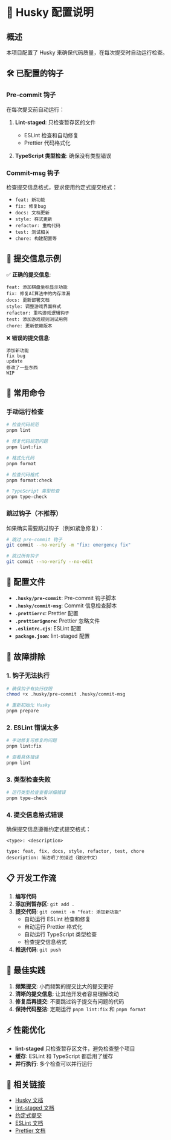 # 🔧 Husky 配置说明

## 概述

本项目配置了 Husky 来确保代码质量，在每次提交时自动运行检查。

## 🛠️ 已配置的钩子

### Pre-commit 钩子

在每次提交前自动运行：

1. **Lint-staged**: 只检查暂存区的文件
   - ESLint 检查和自动修复
   - Prettier 代码格式化

2. **TypeScript 类型检查**: 确保没有类型错误

### Commit-msg 钩子

检查提交信息格式，要求使用约定式提交格式：

- `feat: 新功能`
- `fix: 修复bug`
- `docs: 文档更新`
- `style: 样式更新`
- `refactor: 重构代码`
- `test: 测试相关`
- `chore: 构建配置等`

## 📝 提交信息示例

✅ **正确的提交信息**:

```
feat: 添加棋盘坐标显示功能
fix: 修复AI算法中的内存泄漏
docs: 更新部署文档
style: 调整游戏界面样式
refactor: 重构游戏逻辑钩子
test: 添加游戏规则测试用例
chore: 更新依赖版本
```

❌ **错误的提交信息**:

```
添加新功能
fix bug
update
修改了一些东西
WIP
```

## 🚀 常用命令

### 手动运行检查

```bash
# 检查代码规范
pnpm lint

# 修复代码规范问题
pnpm lint:fix

# 格式化代码
pnpm format

# 检查代码格式
pnpm format:check

# TypeScript 类型检查
pnpm type-check
```

### 跳过钩子（不推荐）

如果确实需要跳过钩子（例如紧急修复）：

```bash
# 跳过 pre-commit 钩子
git commit --no-verify -m "fix: emergency fix"

# 跳过所有钩子
git commit --no-verify --no-edit
```

## 🔧 配置文件

- **`.husky/pre-commit`**: Pre-commit 钩子脚本
- **`.husky/commit-msg`**: Commit 信息检查脚本
- **`.prettierrc`**: Prettier 配置
- **`.prettierignore`**: Prettier 忽略文件
- **`.eslintrc.cjs`**: ESLint 配置
- **`package.json`**: lint-staged 配置

## 🐛 故障排除

### 1. 钩子无法执行

```bash
# 确保钩子有执行权限
chmod +x .husky/pre-commit .husky/commit-msg

# 重新初始化 Husky
pnpm prepare
```

### 2. ESLint 错误太多

```bash
# 手动修复可修复的问题
pnpm lint:fix

# 查看具体错误
pnpm lint
```

### 3. 类型检查失败

```bash
# 运行类型检查查看详细错误
pnpm type-check
```

### 4. 提交信息格式错误

确保提交信息遵循约定式提交格式：

```
<type>: <description>

type: feat, fix, docs, style, refactor, test, chore
description: 简洁明了的描述（建议中文）
```

## 📋 开发工作流

1. **编写代码**
2. **添加到暂存区**: `git add .`
3. **提交代码**: `git commit -m "feat: 添加新功能"`
   - 自动运行 ESLint 检查和修复
   - 自动运行 Prettier 格式化
   - 自动运行 TypeScript 类型检查
   - 检查提交信息格式
4. **推送代码**: `git push`

## 🎯 最佳实践

1. **频繁提交**: 小而频繁的提交比大的提交更好
2. **清晰的提交信息**: 让其他开发者容易理解改动
3. **修复后再提交**: 不要跳过钩子提交有问题的代码
4. **保持代码整洁**: 定期运行 `pnpm lint:fix` 和 `pnpm format`

## ⚡ 性能优化

- **lint-staged** 只检查暂存区文件，避免检查整个项目
- **缓存**: ESLint 和 TypeScript 都启用了缓存
- **并行执行**: 多个检查可以并行运行

## 🔗 相关链接

- [Husky 文档](https://typicode.github.io/husky/)
- [lint-staged 文档](https://github.com/okonet/lint-staged)
- [约定式提交](https://www.conventionalcommits.org/)
- [ESLint 文档](https://eslint.org/)
- [Prettier 文档](https://prettier.io/)
